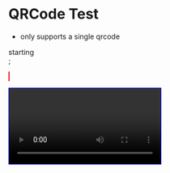 # QRCode Test

- only supports a single qrcode

<script>
import jsQR from 'https://cdn.jsdelivr.net/npm/jsqr@1.4.0/dist/jsQR.min.js';
</script>

<script>
import cv from 'https://lively-kernel.org/lively4/aexpr/src/external/opencv/opencv-4.5.0.js'
</script>

<div id='log'>starting</div>;

<!-- <canvas id='canvasInput' width='320' height='240'></canvas>
<canvas id="outputCanvas" width='320' height='240' style='border: red 1px solid;'></canvas>
<canvas id="outputRect" width='320' height='240' style='border: red 1px solid;'></canvas> -->

<canvas id="output" width='320' height='240' style='border: red 1px solid;'></canvas>

<!-- ![hello](https://lively-kernel.org/lively4/aexpr/demos/stefan/webxr/schierke.png){id=turtok}
<canvas id="turtokOut" width='320' height='240' style='border: red 1px solid;'></canvas> -->

<video id='videoInput' autoplay style='border: blue 1px solid;position: relative; display: inline-block;'></video>

<script>
async function run() {
  const get = id => lively.query(this, '#' + id)

  let video = get("videoInput"); // video is the id of video tag
  let canvasInput = get("canvasInput"); // canvasInput is the id of <canvas>
  let outputCanvas = get('outputCanvas')
  let matchesDebugRenderingOutputCanvas = get('output')

  let videoAccess;
  videoAccess = navigator.mediaDevices.getUserMedia({ video: true, audio: false })
    .then(function(stream) {
    video.srcObject = stream;
    video.play();
  })
    .catch(function(err) {
    console.log("An error occurred! " + err);
  });

  const turtok = get('turtok');
  const turtokOut = get('turtokOut');

  await cv['onRuntimeInitialized'];
  await videoAccess.then(() => lively.sleep(1000))

  const log = get('log')

  const canvas = matchesDebugRenderingOutputCanvas
const context = canvas.getContext('2d');
  
  // loop the vid capture
  const processVideo = () => {
    if (video.readyState === video.HAVE_ENOUGH_DATA) {
      log.innerText = `HAVE_ENOUGH_DATA`
      canvas.height = video.videoHeight;
      canvas.width = video.videoWidth;
      context.drawImage(video, 0, 0, canvas.width, canvas.height);
      const imageData = context.getImageData(0, 0, canvas.width, canvas.height);
      const code = jsQR(imageData.data, imageData.width, imageData.height, { inversionAttempts: "attemptBoth" });

      if (code) {
        drawBoundingBox(code.location, code.data);
        console.log("QR Code detected: ", code.data);
      }
    }

    if(!lively.allParents(lively.query(this, '*'), [], true).includes(document.body)) {
      lively.warn('BREAK')
    } else {
      requestAnimationFrame(processVideo);
    }
  }
function drawBoundingBox(location, text) {
    context.beginPath();
    context.moveTo(location.topLeftCorner.x, location.topLeftCorner.y);
    context.lineTo(location.topRightCorner.x, location.topRightCorner.y);
    context.lineTo(location.bottomRightCorner.x, location.bottomRightCorner.y);
    context.lineTo(location.bottomLeftCorner.x, location.bottomLeftCorner.y);
    context.lineTo(location.topLeftCorner.x, location.topLeftCorner.y);
    context.lineWidth = 4;
    context.strokeStyle = 'red';
    context.stroke();

     // Render the text below the QR code
    context.font = '18px Arial';
    context.fillStyle = 'red';
    context.fillText(text, location.bottomLeftCorner.x, location.bottomLeftCorner.y + 20);
}
  requestAnimationFrame(processVideo);
}

run.call(this)
</script>

